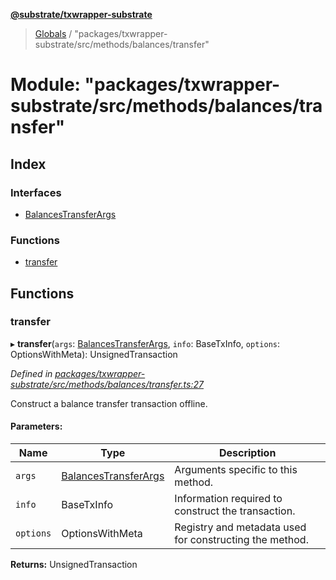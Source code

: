 **[@substrate/txwrapper-substrate](../README.md)**

> [Globals](../globals.md) / "packages/txwrapper-substrate/src/methods/balances/transfer"

# Module: "packages/txwrapper-substrate/src/methods/balances/transfer"

## Index

### Interfaces

* [BalancesTransferArgs](../interfaces/_packages_txwrapper_substrate_src_methods_balances_transfer_.balancestransferargs.md)

### Functions

* [transfer](_packages_txwrapper_substrate_src_methods_balances_transfer_.md#transfer)

## Functions

### transfer

▸ **transfer**(`args`: [BalancesTransferArgs](../interfaces/_packages_txwrapper_substrate_src_methods_balances_transfer_.balancestransferargs.md), `info`: BaseTxInfo, `options`: OptionsWithMeta): UnsignedTransaction

*Defined in [packages/txwrapper-substrate/src/methods/balances/transfer.ts:27](https://github.com/paritytech/txwrapper-core/blob/32a3349/packages/txwrapper-substrate/src/methods/balances/transfer.ts#L27)*

Construct a balance transfer transaction offline.

#### Parameters:

Name | Type | Description |
------ | ------ | ------ |
`args` | [BalancesTransferArgs](../interfaces/_packages_txwrapper_substrate_src_methods_balances_transfer_.balancestransferargs.md) | Arguments specific to this method. |
`info` | BaseTxInfo | Information required to construct the transaction. |
`options` | OptionsWithMeta | Registry and metadata used for constructing the method.  |

**Returns:** UnsignedTransaction
